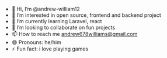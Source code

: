 - 👋 Hi, I’m @andrew-william12
- 👀 I’m interested in open source, frontend and backend project 
- 🌱 I’m currently learning Laravel, react 
- 💞️ I’m looking to collaborate on fun projects 
- 📫 How to reach me andrew678williams@gmail.com
- 😄 Pronouns: he/him
- ⚡ Fun fact: i love playing games 

<!---
andrew-william12/andrew-william12 is a ✨ special ✨ repository because its `README.md` (this file) appears on your GitHub profile.
You can click the Preview link to take a look at your changes.
--->
